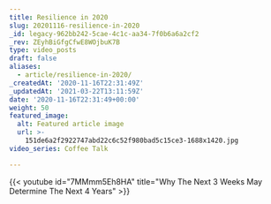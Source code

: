 ```yaml
---
title: Resilience in 2020
slug: 20201116-resilience-in-2020
_id: legacy-962bb242-5cae-4c1c-aa34-7f0b6a6a2cf2
_rev: ZEyhBiGfgCfwE8WOjbuK7B
type: video_posts
draft: false
aliases:
  - article/resilience-in-2020/
_createdAt: '2020-11-16T22:31:49Z'
_updatedAt: '2021-03-22T13:11:59Z'
date: '2020-11-16T22:31:49+00:00'
weight: 50
featured_image:
  alt: Featured article image
  url: >-
    151de6a2f2922747abd22c6c52f980bad5c15ce3-1688x1420.jpg
video_series: Coffee Talk

---
```

{{< youtube id="7MMmm5Eh8HA" title="Why The Next 3 Weeks May Determine The Next 4 Years" >}}